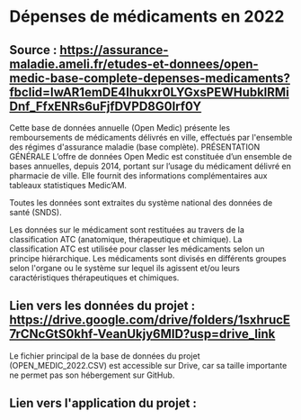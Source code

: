 # Dépenses de médicaments en 2022
## Source : https://assurance-maladie.ameli.fr/etudes-et-donnees/open-medic-base-complete-depenses-medicaments?fbclid=IwAR1emDE4Ihukxr0LYGxsPEWHubklRMiDnf_FfxENRs6uFjfDVPD8G0Irf0Y
Cette base de données annuelle (Open Medic) présente les remboursements de médicaments délivrés en ville, effectués par l'ensemble des régimes d'assurance maladie (base complète).
PRÉSENTATION GÉNÉRALE
L’offre de données Open Medic est constituée d’un ensemble de bases annuelles, depuis 2014, portant sur l’usage du médicament délivré en pharmacie de ville. Elle fournit des informations complémentaires aux tableaux statistiques Medic’AM.

Toutes les données sont extraites du système national des données de santé (SNDS).

Les données sur le médicament sont restituées au travers de la classification ATC (anatomique, thérapeutique et chimique). La classification ATC est utilisée pour classer les médicaments selon un principe hiérarchique. Les médicaments sont divisés en différents groupes selon l'organe ou le système sur lequel ils agissent et/ou leurs caractéristiques thérapeutiques et chimiques.


## Lien vers les données du projet : https://drive.google.com/drive/folders/1sxhrucE7rCNcGtS0khf-VeanUkjy6MID?usp=drive_link 
Le fichier principal de la base de données du projet (OPEN_MEDIC_2022.CSV) est accessible sur Drive, car sa taille importante ne permet pas son hébergement sur GitHub.
## Lien vers l'application du projet : 
